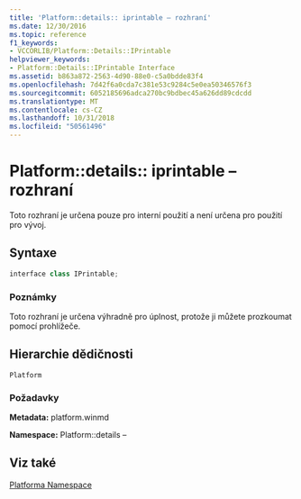 ```yaml
---
title: 'Platform::details:: iprintable – rozhraní'
ms.date: 12/30/2016
ms.topic: reference
f1_keywords:
- VCCORLIB/Platform::Details::IPrintable
helpviewer_keywords:
- Platform::Details::IPrintable Interface
ms.assetid: b863a872-2563-4d90-88e0-c5a0bdde83f4
ms.openlocfilehash: 7d42f6a0cda7c381e53c9284c5e0ea50346576f3
ms.sourcegitcommit: 6052185696adca270bc9bdbec45a626dd89cdcdd
ms.translationtype: MT
ms.contentlocale: cs-CZ
ms.lasthandoff: 10/31/2018
ms.locfileid: "50561496"
---
```

# <a name="platformdetailsiprintable-interface"></a>Platform::details:: iprintable – rozhraní

Toto rozhraní je určena pouze pro interní použití a není určena pro použití pro vývoj.

## <a name="syntax"></a>Syntaxe

```cpp
interface class IPrintable;
```

### <a name="remarks"></a>Poznámky

Toto rozhraní je určena výhradně pro úplnost, protože ji můžete prozkoumat pomocí prohlížeče.

## <a name="inheritance-hierarchy"></a>Hierarchie dědičnosti

`Platform`

### <a name="requirements"></a>Požadavky

**Metadata:** platform.winmd

**Namespace:** Platform::details –

## <a name="see-also"></a>Viz také

[Platforma Namespace](platform-namespace-c-cx.md)